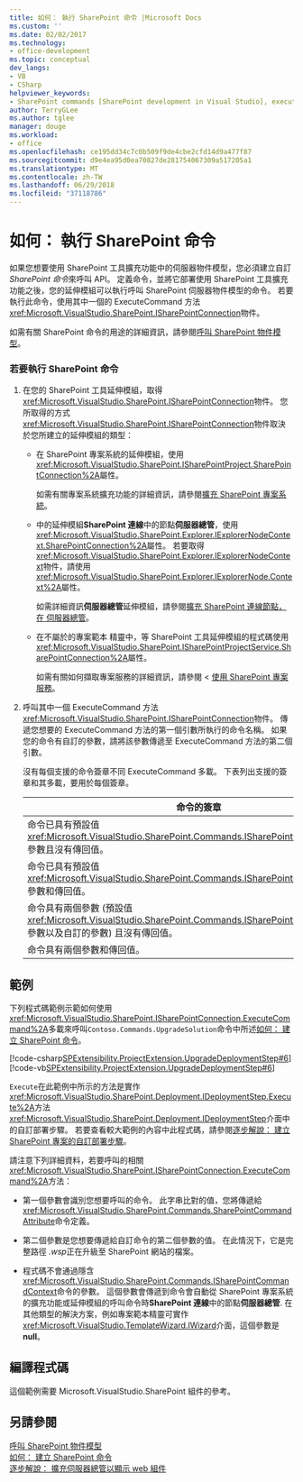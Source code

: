 ```yaml
---
title: 如何： 執行 SharePoint 命令 |Microsoft Docs
ms.custom: ''
ms.date: 02/02/2017
ms.technology:
- office-development
ms.topic: conceptual
dev_langs:
- VB
- CSharp
helpviewer_keywords:
- SharePoint commands [SharePoint development in Visual Studio], executing
author: TerryGLee
ms.author: tglee
manager: douge
ms.workload:
- office
ms.openlocfilehash: ce195dd34c7c0b509f9de4cbe2cfd14d9a477f87
ms.sourcegitcommit: d9e4ea95d0ea70827de281754067309a517205a1
ms.translationtype: MT
ms.contentlocale: zh-TW
ms.lasthandoff: 06/29/2018
ms.locfileid: "37118786"
---
```

# <a name="how-to-execute-a-sharepoint-command"></a>如何： 執行 SharePoint 命令
  如果您想要使用 SharePoint 工具擴充功能中的伺服器物件模型，您必須建立自訂*SharePoint 命令*來呼叫 API。 定義命令，並將它部署使用 SharePoint 工具擴充功能之後，您的延伸模組可以執行呼叫 SharePoint 伺服器物件模型的命令。 若要執行此命令，使用其中一個的 ExecuteCommand 方法<xref:Microsoft.VisualStudio.SharePoint.ISharePointConnection>物件。  
  
 如需有關 SharePoint 命令的用途的詳細資訊，請參閱[呼叫 SharePoint 物件模型](../sharepoint/calling-into-the-sharepoint-object-models.md)。  
  
### <a name="to-execute-a-sharepoint-command"></a>若要執行 SharePoint 命令  
  
1.  在您的 SharePoint 工具延伸模組，取得<xref:Microsoft.VisualStudio.SharePoint.ISharePointConnection>物件。 您所取得的方式<xref:Microsoft.VisualStudio.SharePoint.ISharePointConnection>物件取決於您所建立的延伸模組的類型：  
  
    -   在 SharePoint 專案系統的延伸模組，使用<xref:Microsoft.VisualStudio.SharePoint.ISharePointProject.SharePointConnection%2A>屬性。  
  
         如需有關專案系統擴充功能的詳細資訊，請參閱[擴充 SharePoint 專案系統](../sharepoint/extending-the-sharepoint-project-system.md)。  
  
    -   中的延伸模組**SharePoint 連線**中的節點**伺服器總管**，使用<xref:Microsoft.VisualStudio.SharePoint.Explorer.IExplorerNodeContext.SharePointConnection%2A>屬性。 若要取得<xref:Microsoft.VisualStudio.SharePoint.Explorer.IExplorerNodeContext>物件，請使用<xref:Microsoft.VisualStudio.SharePoint.Explorer.IExplorerNode.Context%2A>屬性。  
  
         如需詳細資訊**伺服器總管**延伸模組，請參閱[擴充 SharePoint 連線節點，在 伺服器總管](../sharepoint/extending-the-sharepoint-connections-node-in-server-explorer.md)。  
  
    -   在不屬於的專案範本 精靈中，等 SharePoint 工具延伸模組的程式碼使用<xref:Microsoft.VisualStudio.SharePoint.ISharePointProjectService.SharePointConnection%2A>屬性。  
  
         如需有關如何擷取專案服務的詳細資訊，請參閱 <<c0> [ 使用 SharePoint 專案服務](../sharepoint/using-the-sharepoint-project-service.md)。  
  
2.  呼叫其中一個 ExecuteCommand 方法<xref:Microsoft.VisualStudio.SharePoint.ISharePointConnection>物件。 傳遞您想要的 ExecuteCommand 方法的第一個引數所執行的命令名稱。 如果您的命令有自訂的參數，請將該參數傳遞至 ExecuteCommand 方法的第二個引數。  
  
     沒有每個支援的命令簽章不同 ExecuteCommand 多載。 下表列出支援的簽章和其多載，要用於每個簽章。  
  
    |命令的簽章|若要使用的 ExecuteCommand 多載|  
    |-----------------------|------------------------------------|  
    |命令已具有預設值<xref:Microsoft.VisualStudio.SharePoint.Commands.ISharePointCommandContext>參數且沒有傳回值。|<xref:Microsoft.VisualStudio.SharePoint.ISharePointConnection.ExecuteCommand%2A>|  
    |命令已具有預設值<xref:Microsoft.VisualStudio.SharePoint.Commands.ISharePointCommandContext>參數和傳回值。|<xref:Microsoft.VisualStudio.SharePoint.ISharePointConnection.ExecuteCommand%2A>|  
    |命令具有兩個參數 (預設值<xref:Microsoft.VisualStudio.SharePoint.Commands.ISharePointCommandContext>參數以及自訂的參數) 且沒有傳回值。|<xref:Microsoft.VisualStudio.SharePoint.ISharePointConnection.ExecuteCommand%2A>|  
    |命令具有兩個參數和傳回值。|<xref:Microsoft.VisualStudio.SharePoint.ISharePointConnection.ExecuteCommand%2A>|  
  
## <a name="example"></a>範例  
 下列程式碼範例示範如何使用<xref:Microsoft.VisualStudio.SharePoint.ISharePointConnection.ExecuteCommand%2A>多載來呼叫`Contoso.Commands.UpgradeSolution`命令中所述[如何： 建立 SharePoint 命令](../sharepoint/how-to-create-a-sharepoint-command.md)。  
  
 [!code-csharp[SPExtensibility.ProjectExtension.UpgradeDeploymentStep#6](../sharepoint/codesnippet/CSharp/UpgradeDeploymentStep/deploymentstepextension/upgradestep.cs#6)]
 [!code-vb[SPExtensibility.ProjectExtension.UpgradeDeploymentStep#6](../sharepoint/codesnippet/VisualBasic/upgradedeploymentstep/deploymentstepextension/upgradestep.vb#6)]  
  
 `Execute`在此範例中所示的方法是實作<xref:Microsoft.VisualStudio.SharePoint.Deployment.IDeploymentStep.Execute%2A>方法<xref:Microsoft.VisualStudio.SharePoint.Deployment.IDeploymentStep>介面中的自訂部署步驟。 若要查看較大範例的內容中此程式碼，請參閱[逐步解說： 建立 SharePoint 專案的自訂部署步驟](../sharepoint/walkthrough-creating-a-custom-deployment-step-for-sharepoint-projects.md)。  
  
 請注意下列詳細資料，若要呼叫的相關<xref:Microsoft.VisualStudio.SharePoint.ISharePointConnection.ExecuteCommand%2A>方法：  
  
-   第一個參數會識別您想要呼叫的命令。 此字串比對的值，您將傳遞給<xref:Microsoft.VisualStudio.SharePoint.Commands.SharePointCommandAttribute>命令定義。  
  
-   第二個參數是您想要傳遞給自訂命令的第二個參數的值。 在此情況下，它是完整路徑 *.wsp*正在升級至 SharePoint 網站的檔案。  
  
-   程式碼不會通過隱含<xref:Microsoft.VisualStudio.SharePoint.Commands.ISharePointCommandContext>命令的參數。 這個參數會傳遞到命令會自動從 SharePoint 專案系統的擴充功能或延伸模組的呼叫命令時**SharePoint 連線**中的節點**伺服器總管**. 在其他類型的解決方案，例如專案範本精靈可實作<xref:Microsoft.VisualStudio.TemplateWizard.IWizard>介面，這個參數是**null**。  
  
## <a name="compile-the-code"></a>編譯程式碼  
 這個範例需要 Microsoft.VisualStudio.SharePoint 組件的參考。  
  
## <a name="see-also"></a>另請參閱
 [呼叫 SharePoint 物件模型](../sharepoint/calling-into-the-sharepoint-object-models.md)   
 [如何： 建立 SharePoint 命令](../sharepoint/how-to-create-a-sharepoint-command.md)   
 [逐步解說： 擴充伺服器總管以顯示 web 組件](../sharepoint/walkthrough-extending-server-explorer-to-display-web-parts.md)  
  
